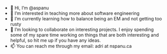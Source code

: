 - 👋 Hi, I’m @aspanu
- 👀 I’m interested in teaching more about software engineering
- 🌱 I’m currently learning how to balance being an EM and not getting too rusty
- 💞️ I’m looking to collaborate on interesting projects. I enjoy spending some of my spare time working on things that are both interesting and helpful, so hit me up if you have any ideas.
- 📫 You can reach me through my email: adri at nspanu.ca
